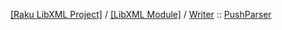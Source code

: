 [[Raku LibXML Project]](https://libxml-raku.github.io)
 / [[LibXML Module]](https://libxml-raku.github.io/LibXML-raku)
 / [Writer](https://libxml-raku.github.io/LibXML-raku/Writer)
 :: [PushParser](https://libxml-raku.github.io/LibXML-raku/Writer/PushParser)



